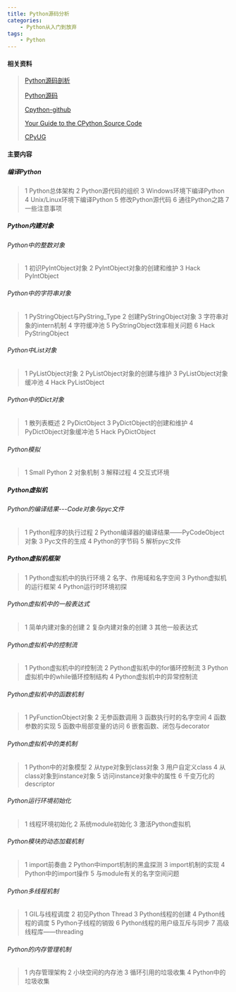 ```yaml
---
title: Python源码分析
categories:
    - Python从入门到放弃
tags:
    - Python
---
```




#### 相关资料

>[Python源码剖析](https://juejin.cn/post/7031139112321024031)
>
>[Python源码](https://fasionchan.com/python-source/preface/intra/)
>
>[Cpython-github](https://github.com/python/cpython)
>
>[Your Guide to the CPython Source Code](https://realpython.com/cpython-source-code-guide/)
>
>[CPyUG](https://groups.google.com/g/python-cn)



#### 主要内容

##### 编译Python

>1 Python总体架构
>2 Python源代码的组织
>3 Windows环境下编译Python
>4 Unix/Linux环境下编译Python
>5 修改Python源代码
>6 通往Python之路
>7 一些注意事项

##### Python内建对象

###### Python中的整数对象

>1 初识PyIntObject对象
>2 PyIntObject对象的创建和维护
>3 Hack PyIntObject

###### Python中的字符串对象

>1 PyStringObject与PyString_Type
>2 创建PyStringObject对象
>3 字符串对象的intern机制
>4 字符缓冲池
>5 PyStringObject效率相关问题
>6 Hack PyStringObject

###### Python中List对象

>1 PyListObject对象
>2 PyListObject对象的创建与维护
>3 PyListObject对象缓冲池
>4 Hack PyListObject

###### Python中的Dict对象

>1 散列表概述
>2 PyDictObject
>3 PyDictObject的创建和维护
>4 PyDictObject对象缓冲池
>5 Hack PyDictObject

###### Python模拟

>1 Small Python
>2 对象机制
>3 解释过程
>4 交互式环境



##### Python虚拟机

###### Python的编译结果---Code对象与pyc文件

>1 Python程序的执行过程
>2 Python编译器的编译结果——PyCodeObject对象
>3 Pyc文件的生成
>4 Python的字节码
>5 解析pyc文件

##### Python虚拟机框架

>1 Python虚拟机中的执行环境
>2 名字、作用域和名字空间
>3 Python虚拟机的运行框架
>4 Python运行时环境初探

###### Python虚拟机中的一般表达式

>1 简单内建对象的创建
>2 复杂内建对象的创建
>3 其他一般表达式

###### Python虚拟机中的控制流

>1 Python虚拟机中的if控制流
>2 Python虚拟机中的for循环控制流
>3 Python虚拟机中的while循环控制结构
>4 Python虚拟机中的异常控制流

###### Python虚拟机中的函数机制

>1 PyFunctionObject对象
>2 无参函数调用
>3 函数执行时的名字空间
>4 函数参数的实现
>5 函数中局部变量的访问
>6 嵌套函数、闭包与decorator

###### Python虚拟机中的类机制

>1 Python中的对象模型
>2 从type对象到class对象
>3 用户自定义class
>4 从class对象到instance对象
>5 访问instance对象中的属性
>6 千变万化的descriptor

###### Python运行环境初始化

>1 线程环境初始化
>2 系统module初始化
>3 激活Python虚拟机

###### Python模块的动态加载机制

>1 import前奏曲
>2 Python中import机制的黑盒探测
>3 import机制的实现
>4 Python中的import操作
>5 与module有关的名字空间问题

###### Python多线程机制

>1 GIL与线程调度
>2 初见Python Thread
>3 Python线程的创建
>4 Python线程的调度
>5 Python子线程的销毁
>6 Python线程的用户级互斥与同步
>7 高级线程库——threading

###### Python的内存管理机制

>1 内存管理架构
>2 小块空间的内存池
>3 循环引用的垃圾收集
>4 Python中的垃圾收集